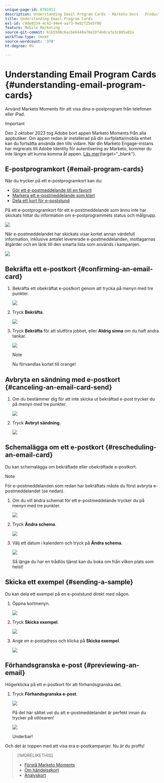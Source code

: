 ```yaml
---
unique-page-id: 8781911
description: Understanding Email Program Cards - Marketo Docs - Product Documentation
title: Understanding Email Program Cards
exl-id: c9de8334-4c42-44e4-aa73-9e82f25e5f00
feature: Mobile Marketing
source-git-commit: 61b5500c6acbe6448a70e28f4b0cafe3c005a02a
workflow-type: tm+mt
source-wordcount: '378'
ht-degree: 0%

---
```


# Understanding Email Program Cards {#understanding-email-program-cards}

Använd Marketo Moments för att visa dina e-postprogram från telefonen eller iPad.

>[!IMPORTANT]
>
>Den 2 oktober 2023 tog Adobe bort appen Marketo Moments från alla appbutiker. Om appen redan är installerad på din surfplatta/mobila enhet kan du fortsätta använda den tills vidare. När din Marketo Engage-instans har migrerats till Adobe Identity för autentisering av Marketo, kommer du inte längre att kunna komma åt appen. [Läs mer](https://nation.marketo.com/t5/product-discussions/marketo-events-app-and-marketo-moments-app-end-of-life/m-p/340712/highlight/true#M193869){target="_blank"}.

## E-postprogramkort {#email-program-cards}

När du trycker på ett e-postprogramkort kan du:

* [Gör ett e-postmeddelande till en favorit](/help/marketo/product-docs/core-marketo-concepts/mobile-apps/marketo-moments/working-with-moments/creating-a-favorite.md)
* [Markera ett e-postmeddelande som klart](/help/marketo/product-docs/core-marketo-concepts/mobile-apps/marketo-moments/working-with-moments/marking-it-done.md)
* [Dela ett kort för e-poststund](/help/marketo/product-docs/core-marketo-concepts/mobile-apps/marketo-moments/working-with-moments/sharing-a-moment.md)

På ett e-postprogramkort för ett e-postmeddelande som ännu inte har skickats hittar du information om e-postprogrammets status och målgrupp.

![](assets/image2015-7-2-9-3a33-3a47.png)

När e-postmeddelandet har skickats visar kortet annan värdefull information, inklusive antalet levererade e-postmeddelanden, mottagarnas åtgärder och en länk till den smarta lista som används i kampanjen.

![](assets/image2015-9-25-10-3a5-3a29.png)

## Bekräfta ett e-postkort {#confirming-an-email-card}

1. Bekräfta ett obekräftat e-postkort genom att trycka på menyn med tre punkter.

   ![](assets/image2015-7-16-17-3a6-3a16.png)

1. Tryck **Bekräfta**.

   ![](assets/image2015-7-16-17-3a8-3a34.png)

1. Tryck **Bekräfta** för att slutföra jobbet, eller **Aldrig sinna** om du haft andra tankar.

   ![](assets/image2015-7-16-17-3a12-3a18.png)

   >[!NOTE]
   >
   >Nu förvandlas kortet till orange!

## Avbryta en sändning med e-postkort {#canceling-an-email-card-send}

1. Om du bestämmer dig för att inte skicka ut bekräftad e-post trycker du på menyn med tre punkter.

   ![](assets/image2015-7-17-9-3a50-3a49.png)

1. Tryck **Avbryt sändning**.

   ![](assets/image2015-7-17-9-3a52-3a54.png)

## Schemalägga om ett e-postkort {#rescheduling-an-email-card}

Du kan schemalägga om bekräftade eller obekräftade e-postkort.

>[!NOTE]
>
>För e-postmeddelanden som redan har bekräftats måste du först avbryta e-postmeddelandet (se nedan).

1. Om du vill ändra schemat för ett e-postmeddelande trycker du på menyn med tre punkter.

   ![](assets/image2015-7-17-9-3a58-3a44.png)

1. Tryck **Ändra schema**.

   ![](assets/image2015-7-17-10-3a0-3a32.png)

1. Välj ett datum i kalendern och tryck på **Ändra schema**.

   ![](assets/image2015-7-17-10-3a5-3a55.png)

   Så länge du har en trådlös tjänst kan du boka om från vilken plats som helst!

## Skicka ett exempel {#sending-a-sample}

Du kan dela ett exempel på en e-poststund direkt med någon.

1. Öppna kortmenyn.

   ![](assets/image2015-7-14-16-3a44-3a7.png)

1. Tryck **Skicka exempel**.

   ![](assets/image2015-7-14-16-3a40-3a54.png)

1. Ange en e-postadress och klicka på **Skicka exempel**.

   ![](assets/image2015-7-14-17-3a2-3a32.png)

## Förhandsgranska e-post {#previewing-an-email}

Högerklicka på ett e-postkort för att förhandsgranska det.

1. Tryck **Förhandsgranska e-post**.

   ![](assets/image2015-7-14-16-3a42-3a21.png)

   På det här sättet vet du att e-postmeddelandet är perfekt innan du trycker på utlösaren!

   ![](assets/image2015-6-30-11-3a15-3a22.png)

   Underbar!

Och det är toppen med att visa era e-postkampanjer. Nu är du proffs!

>[!MORELIKETHIS]
>
>* [Förstå Marketo Moments](/help/marketo/product-docs/core-marketo-concepts/mobile-apps/marketo-moments/understanding-moments/understanding-marketo-moments.md)
>* [Om händelsekort](/help/marketo/product-docs/core-marketo-concepts/mobile-apps/marketo-moments/understanding-moments/understanding-event-cards.md)
>* [Analyskort](/help/marketo/product-docs/core-marketo-concepts/mobile-apps/marketo-moments/understanding-moments/understanding-analytics-cards.md)
